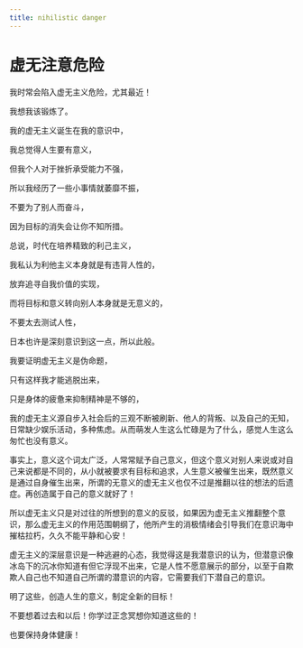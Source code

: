 ```yaml
---
title: nihilistic danger
---
```


# 虚无注意危险

我时常会陷入虚无主义危险，尤其最近！

我想我该锻炼了。

我的虚无主义诞生在我的意识中，

我总觉得人生要有意义，

但我个人对于挫折承受能力不强，

所以我经历了一些小事情就萎靡不振，

不要为了别人而奋斗，

因为目标的消失会让你不知所措。

总说，时代在培养精致的利己主义，

我私认为利他主义本身就是有违背人性的，

放弃追寻自我价值的实现，

而将目标和意义转向别人本身就是无意义的，

不要太去测试人性，

日本也许是深刻意识到这一点，所以此般。

我要证明虚无主义是伪命题，

只有这样我才能逃脱出来，

只是身体的疲惫来抑制精神是不够的，

我的虚无主义源自步入社会后的三观不断被刷新、他人的背叛、以及自己的无知，日常缺少娱乐活动，多种焦虑。从而萌发人生这么忙碌是为了什么，感觉人生这么匆忙也没有意义。

事实上，意义这个词太广泛，人常常赋予自己意义，但这个意义对别人来说或对自己来说都是不同的，从小就被要求有目标和追求，人生意义被催生出来，既然意义是通过自身催生出来，所谓的无意义的虚无主义也仅不过是推翻以往的想法的后遗症。再创造属于自己的意义就好了！

所以虚无主义只是对过往的所想到的意义的反驳，如果因为虚无主义推翻整个意识，那么虚无主义的作用范围朝纲了，他所产生的消极情绪会引导我们在意识海中摧枯拉朽，久久不能平静和心安！

虚无主义的深层意识是一种逃避的心态，我觉得这是我潜意识的认为，但潜意识像冰岛下的沉冰你知道有但它浮现不出来，它是人性不愿意展示的部分，以至于自欺欺人自己也不知道自己所谓的潜意识的内容，它需要我们下潜自己的意识。

明了这些，创造人生的意义，制定全新的目标！

不要想着过去和以后！你学过正念冥想你知道这些的！

也要保持身体健康！
